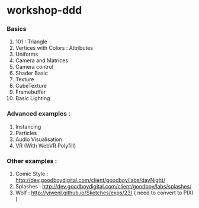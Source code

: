 # workshop-ddd

### Basics
1. 101 : Triangle
2. Vertices with Colors : Attributes
3. Uniforms
4. Camera and Matrices
5. Camera control
6. Shader Basic
7. Texture
8. CubeTexture
9. Framebuffer
10. Basic Lighting


### Advanced examples : 
1. Instancing
2. Particles
3. Audio Visualisation
4. VR (With WebVR Polyfill)


### Other examples : 
1. Comic Style : http://dev.goodboydigital.com/client/goodboy/labs/dayNight/
2. Splashes : http://dev.goodboydigital.com/client/goodboy/labs/splashes/
3. Wolf : http://yiwenl.github.io/Sketches/exps/23/ ( need to convert to PIXI ) 
